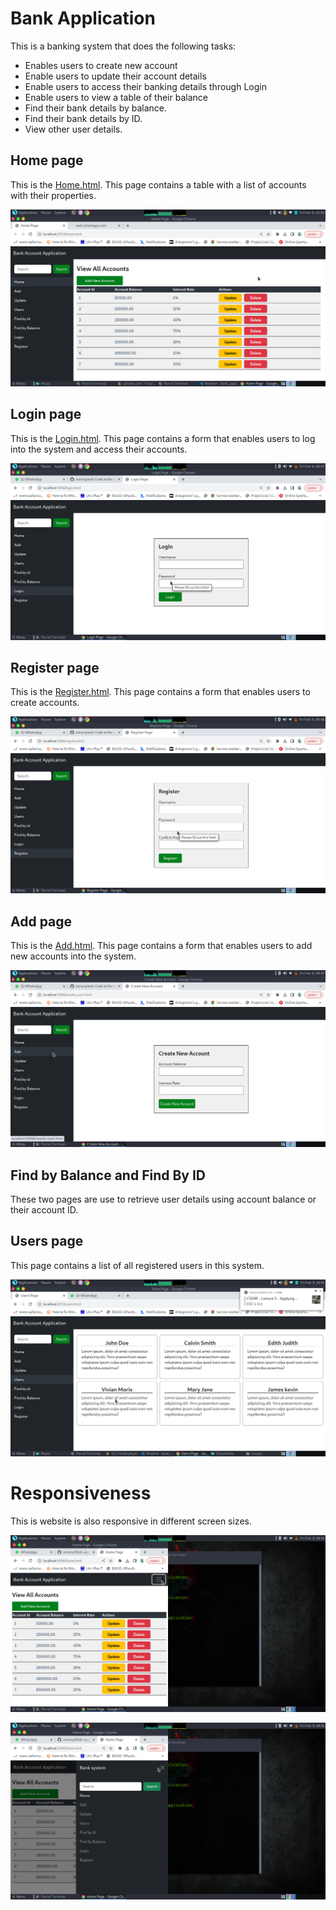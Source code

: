 # Bank Application
This is a banking system that does the following tasks:
- Enables users to create new account
- Enable users to update their account details
- Enable users to access their banking details through Login
- Enable users to view a table of their balance
- Find their bank details by balance.
- Find their bank details by ID.
- View other user details.

## Home page
This is the [Home.html](./home.html). This page contains a table with a list of accounts with their properties.

![home page](./bank_application/images/home.png)

## Login page
This is the [Login.html](./login.html). This page contains a form that enables users to log into the system and access their accounts.

![login page](./bank_application/images/login.png)

## Register page
This is the [Register.html](./register.html). This page contains a form that enables users to create accounts.

![login page](./bank_application/images/register.png)

## Add page
This is the [Add.html](./newAccount.html). This page contains a form that enables users to add new accounts into the system.

![add page](./bank_application/images/add.png)

## Find by Balance and Find By ID
These two pages are use to retrieve user details using account balance or their account ID.

## Users page
This page contains a list of all registered users in this system.
 
![users page](./bank_application/images/users.png)

# Responsiveness
This is website is also responsive in different screen sizes.

![users page](./bank_application/images/respon1.png)

![users page](./bank_application/images/respon2.png)
